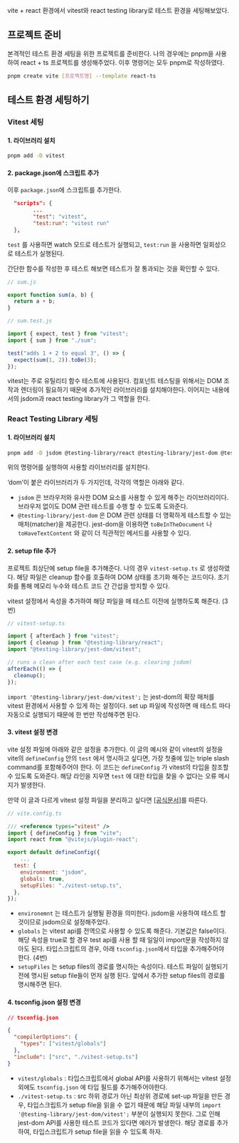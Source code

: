 vite + react 환경에서 vitest와 react testing library로 테스트 환경을 세팅해보았다.

## 프로젝트 준비

본격적인 테스트 환경 세팅을 위한 프로젝트를 준비한다. 나의 경우에는 pnpm을 사용하여 react + ts 프로젝트를 생성해주었다. 이후 명령어는 모두 pnpm로 작성하였다.

```sh
pnpm create vite [프로젝트명] --template react-ts
```

## 테스트 환경 세팅하기

### Vitest 세팅

#### 1. 라이브러리 설치

```sh
pnpm add -D vitest
```

#### 2. package.json에 스크립트 추가

이후 `package.json`에 스크립트를 추가한다.

```json
  "scripts": {
		...
		"test": "vitest",
        "test:run": "vitest run"
  },
```

`test` 를 사용하면 watch 모드로 테스트가 실행되고, `test:run` 을 사용하면 일회성으로 테스트가 실행된다.

간단한 함수를 작성한 후 테스트 해보면 테스트가 잘 통과되는 것을 확인할 수 있다.

```js
// sum.js

export function sum(a, b) {
  return a + b;
}
```

```js
// sum.test.js

import { expect, test } from "vitest";
import { sum } from "./sum";

test("adds 1 + 2 to equal 3", () => {
  expect(sum(1, 2)).toBe(3);
});
```

vitest는 주로 유틸리티 함수 테스트에 사용된다. 컴포넌트 테스팅을 위해서는 DOM 조작과 렌더링이 필요하기 때문에 추가적인 라이브러리를 설치해야한다. 이어지는 내용에서의 jsdom과 react testing library가 그 역할을 한다.

### React Testing Library 세팅

#### 1. 라이브러리 설치

```sh
pnpm add -D jsdom @testing-library/react @testing-library/jest-dom @testing-library/user-event @testing-library/react-hooks
```

위의 명령어를 실행하여 사용할 라이브러리를 설치한다.

‘dom’이 붙은 라이브러리가 두 가지인데, 각각의 역할은 아래와 같다.

- `jsdom` 은 브라우저와 유사한 DOM 요소를 사용할 수 있게 해주는 라이브러리이다. 브라우저 없이도 DOM 관련 테스트를 수행 할 수 있도록 도와준다.
- `@testing-library/jest-dom` 은 DOM 관련 상태를 더 명확하게 테스트할 수 있는 매처(matcher)을 제공한다. jest-dom을 이용하면 `toBeInTheDocument` 나 `toHaveTextContent` 와 같이 더 직관적인 메서드를 사용할 수 있다.

#### 2. setup file 추가

프로젝트 최상단에 setup file을 추가해준다. 나의 경우 `vitest-setup.ts` 로 생성하였다. 해당 파일은 cleanup 함수를 호출하여 DOM 상태를 초기화 해주는 코드이다. 초기화를 통해 메모리 누수와 테스트 코드 간 간섭을 방지할 수 있다.

vitest 설정에서 속성을 추가하여 해당 파일을 매 테스트 이전에 실행하도록 해준다. (3번)

```js
// vitest-setup.ts

import { afterEach } from "vitest";
import { cleanup } from "@testing-library/react";
import "@testing-library/jest-dom/vitest";

// runs a clean after each test case (e.g. clearing jsdom)
afterEach(() => {
  cleanup();
});
```

`import '@testing-library/jest-dom/vitest';` 는 jest-dom의 확장 매처를 vitest 환경에서 사용할 수 있게 하는 설정이다. set up 파일에 작성하면 매 테스트 마다 자동으로 실행되기 때문에 한 번만 작성해주면 된다.

#### 3. vitest 설정 변경

vite 설정 파일에 아래와 같은 설정을 추가한다. 이 글의 예시와 같이 vitest의 설정을 vite의 `defineConfig` 안의 `test` 에서 명시하고 싶다면, 가장 첫줄에 있는 triple slash command를 포함해주어야 한다. 이 코드는 `defineConfig` 가 vitest의 타입을 참조할 수 있도록 도와준다. 해당 라인을 지우면 `test` 에 대한 타입을 찾을 수 없다는 오류 메시지가 발생한다.

만약 이 글과 다르게 vitest 설정 파일을 분리하고 싶다면 [[공식문서]](https://vitest.dev/config/file#managing-vitest-config-file)를 따른다.

```js
// vite.config.ts

/// <reference types="vitest" />
import { defineConfig } from "vite";
import react from "@vitejs/plugin-react";

export default defineConfig({
	...
  test: {
    environment: "jsdom",
    globals: true,
    setupFiles: "./vitest-setup.ts",
  },
});

```

- `environemnt` 는 테스트가 실행될 환경을 의미한다. jsdom을 사용하여 테스트 할 것이므로 jsdom으로 설정해주었다.
- `globals` 는 vitest api를 전역으로 사용할 수 있도록 해준다. 기본값은 false이다. 해당 속성을 true로 할 경우 test api를 사용 할 때 일일이 import문을 작성하지 않아도 된다. 타입스크립트의 경우, 아래 `tsconfig.json`에서 타입을 추가해주어야 한다. (4번)
- `setupFiles` 는 setup files의 경로를 명시하는 속성이다. 테스트 파일이 실행되기 전에 명시된 setup file들이 먼저 실행 된다. 앞에서 추가한 setup files의 경로를 명시해주면 된다.

#### 4. tsconfig.json 설정 변경

```json
// tsconfig.json

{
  "compilerOptions": {
    "types": ["vitest/globals"]
  },
  "include": ["src", "./vitest-setup.ts"]
}
```

- `vitest/globals` : 타입스크립트에서 global API를 사용하기 위해서는 vitest 설정 외에도 `tsconfig.json` 에 타입 필드를 추가해주어야한다.
- `./vitest-setup.ts` : src 하위 경로가 아닌 최상위 경로에 set-up 파일을 만든 경우, 타입스크립트가 setup file을 읽을 수 없기 때문에 해당 파일 내부의 `import '@testing-library/jest-dom/vitest';` 부분이 실행되지 못한다. 그로 인해 jest-dom API를 사용한 테스트 코드가 있다면 에러가 발생한다. 해당 경로를 추가하여, 타입스크립트가 setup file을 읽을 수 있도록 하자.
